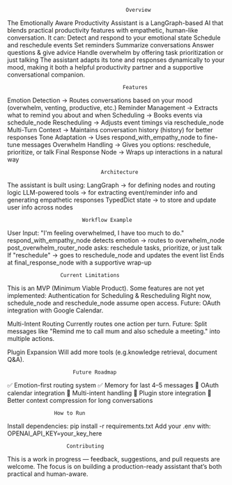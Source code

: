                                           Overview
The Emotionally Aware Productivity Assistant is a LangGraph-based AI that blends practical productivity features with empathetic, human-like conversation.
It can:
Detect and respond to your emotional state
Schedule and reschedule events
Set reminders
Summarize conversations
Answer questions & give advice
Handle overwhelm by offering task prioritization or just talking
The assistant adapts its tone and responses dynamically to your mood, making it both a helpful productivity partner and a supportive conversational companion.

                                         Features
Emotion Detection → Routes conversations based on your mood (overwhelm, venting, productive, etc.)
Reminder Management → Extracts what to remind you about and when
Scheduling → Books events via schedule_node
Rescheduling → Adjusts event timings via reschedule_node
Multi-Turn Context → Maintains conversation history (history) for better responses
Tone Adaptation → Uses respond_with_empathy_node to fine-tune messages
Overwhelm Handling → Gives you options: reschedule, prioritize, or talk
Final Response Node → Wraps up interactions in a natural way

                                  Architecture
The assistant is built using:
LangGraph → for defining nodes and routing logic
LLM-powered tools → for extracting event/reminder info and generating empathetic responses
TypedDict state → to store and update user info across nodes

                            Workflow Example
User Input: "I'm feeling overwhelmed, I have too much to do."
respond_with_empathy_node detects emotion → routes to overwhelm_node
post_overwhelm_router_node asks: reschedule tasks, prioritize, or just talk
If "reschedule" → goes to reschedule_node and updates the event list
Ends at final_response_node with a supportive wrap-up

                     Current Limitations
This is an MVP (Minimum Viable Product). Some features are not yet implemented:
Authentication for Scheduling & Rescheduling
Right now, schedule_node and reschedule_node assume open access.
Future: OAuth integration with Google Calendar.

Multi-Intent Routing
Currently routes one action per turn.
Future: Split messages like
"Remind me to call mum and also schedule a meeting."
into multiple actions.

Plugin Expansion
Will add more tools (e.g.knowledge retrieval, document Q&A).

                         Future Roadmap
✅ Emotion-first routing system
✅ Memory for last 4–5 messages
🔄 OAuth calendar integration
🔄 Multi-intent handling
🔄 Plugin store integration
🔄 Better context compression for long conversations

                   How to Run
Install dependencies: pip install -r requirements.txt
Add your .env with: OPENAI_API_KEY=your_key_here

                       Contributing
This is a work in progress — feedback, suggestions, and pull requests are welcome.
The focus is on building a production-ready assistant that’s both practical and human-aware.


